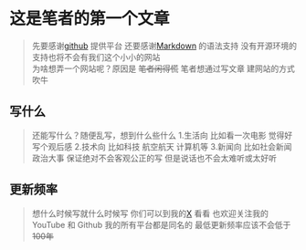 # 这是笔者的第一个文章 

> 先要感谢[github](https://github.com) 提供平台 还要感谢[Markdown](https://www.markdownguide.org/) 的语法支持 没有开源环境的支持也将不会有我们这个小小的网站  
> 为啥想弄一个网站呢？原因是 <del>笔者闲得慌</del> 笔者想通过写文章 建网站的方式吹牛

## 写什么 

> 还能写什么？随便乱写，想到什么些什么
> 1.生活向 比如看一次电影 觉得好 写个观后感
> 2.技术向 比如科技 航空航天 计算机等
> 3.新闻向 比如社会新闻 政治大事
> 保证绝对不会客观公正的写 但是说话也不会太难听或太好听

## 更新频率 
> 想什么时候写就什么时候写 你们可以到我的[X](https://X.com/Ganfan_man) 看看 也欢迎关注我的YouTube 和 Github 我的所有平台都是同名的
> 最低更新频率应该不会低于<del>100年</del>
